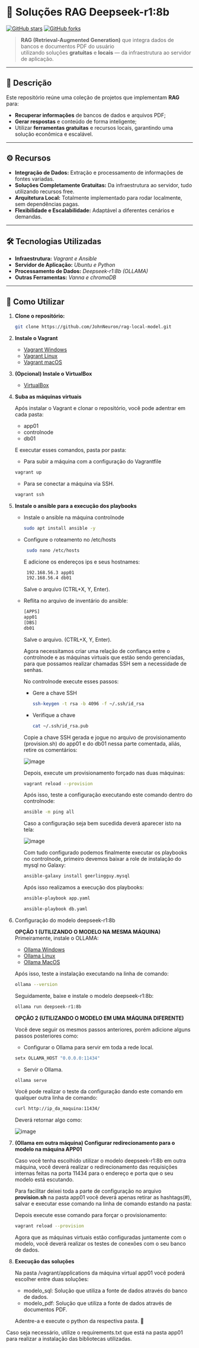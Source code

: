 # 🚀 Soluções RAG Deepseek-r1:8b

[![GitHub stars](https://img.shields.io/github/stars/JohnNeuron/rag-local-model?style=social)](https://github.com/JohnNeuron/rag-local-model/stargazers) 
[![GitHub forks](https://img.shields.io/github/forks/JohnNeuron/rag-local-model?style=social)](https://github.com/JohnNeuron/rag-local-model/network)

> **RAG (Retrieval-Augmented Generation)** que integra dados de bancos e documentos PDF do usuário  
> utilizando soluções **gratuitas** e **locais** — da infraestrutura ao servidor de aplicação.

---

## 📖 Descrição

Este repositório reúne uma coleção de projetos que implementam **RAG** para:
- **Recuperar informações** de bancos de dados e arquivos PDF;
- **Gerar respostas** e conteúdo de forma inteligente;
- Utilizar **ferramentas gratuitas** e recursos locais, garantindo uma solução econômica e escalável.

---

## ⚙️ Recursos

- **Integração de Dados:** Extração e processamento de informações de fontes variadas.
- **Soluções Completamente Gratuitas:** Da infraestrutura ao servidor, tudo utilizando recursos free.
- **Arquitetura Local:** Totalmente implementado para rodar localmente, sem dependências pagas.
- **Flexibilidade e Escalabilidade:** Adaptável a diferentes cenários e demandas.

---

## 🛠️ Tecnologias Utilizadas

- **Infraestrutura:** *Vagrant e Ansible*
- **Servidor de Aplicação:** *Ubuntu e Python*
- **Processamento de Dados:** *Deepseek-r1:8b (OLLAMA)*
- **Outras Ferramentas:** *Vanna e chromaDB*


---

## 🚀 Como Utilizar




1. **Clone o repositório:**

   ```bash
   git clone https://github.com/JohnNeuron/rag-local-model.git
   ```

2. **Instale o Vagrant**

      - [Vagrant Windows](https://developer.hashicorp.com/vagrant/install?product_intent=vagrant#windows)
      - [Vagrant Linux](https://developer.hashicorp.com/vagrant/install?product_intent=vagrant#linux)
      - [Vagrant macOS](https://developer.hashicorp.com/vagrant/install?product_intent=vagrant#darwin)




  
3. **(Opcional) Instale o VirtualBox**
      - [VirtualBox](https://www.virtualbox.org/wiki/Downloads)







4. **Suba as máquinas virtuais**
   
   Após instalar o Vagrant e clonar o repositório, você pode adentrar em cada pasta:

   - app01
   - controlnode
   - db01
   
   E executar esses comandos, pasta por pasta:

   - Para subir a máquina com a configuração do Vagrantfile

   ```bash
   vagrant up            
   ```
   - Para se conectar a máquina via SSH.

    ```bash
    vagrant ssh              
   ```





5. **Instale o ansible para a execução dos playbooks**

   - Instale o ansible na máquina controlnode
       ```bash
       sudo apt install ansible -y
       ```
       
   - Configure o roteamento no /etc/hosts

        ```bash
         sudo nano /etc/hosts 
        ```
        E adicione os endereços ips e seus hostnames:

        ```bash
         192.168.56.3 app01
         192.168.56.4 db01
        ```
        Salve o arquivo (CTRL+X, Y, Enter).
     
   - Reflita no arquivo de inventário do ansible:

        ```bash
        [APPS]
        app01
        [DBS]
        db01
        ```
       Salve o arquivo. (CTRL+X, Y, Enter).


     Agora necessitamos criar uma relação de confiança entre o controlnode e as máquinas virtuais
     que estão sendo gerenciadas, para que possamos realizar chamadas SSH sem a necessidade de senhas.


     No controlnode execute esses passos:

      - Gere a chave SSH

        ```bash
        ssh-keygen -t rsa -b 4096 -f ~/.ssh/id_rsa
        ```
        
      - Verifique a chave

        ```bash
        cat ~/.ssh/id_rsa.pub
        ```


     Copie a chave SSH gerada e jogue no arquivo de provisionamento (provision.sh) do app01 e do db01
      nessa parte comentada, aliás, retire os comentários:

        ![image](https://github.com/user-attachments/assets/a759fc64-f63a-4680-8c90-1daf87f5b241)


     Depois, execute um provisionamento forçado nas duas máquinas:

        ```bash
        vagrant reload --provision 
        ```
     Após isso, teste a configuração executando este comando dentro do controlnode:

        ```bash
        ansible -m ping all
        ```

     Caso a configuração seja bem sucedida deverá aparecer isto na tela:
     
     ![image](https://github.com/user-attachments/assets/41e390b2-2121-4314-94d0-75a74acc100c)

     

     Com tudo configurado podemos finalmente executar os playbooks no controlnode, primeiro devemos
     baixar a role de instalação do mysql no Galaxy:

     ```bash
     ansible-galaxy install geerlingguy.mysql
     ```

     Após isso realizamos a execução dos playbooks:

     ```bash
     ansible-playbook app.yaml 
     ```
     ```bash
     ansible-playbook db.yaml 
     ```

  



     

6.  Configuração do modelo deepseek-r1:8b 

      **OPÇÃO 1 (UTILIZANDO O MODELO NA MESMA MÁQUINA)**
      Primeiramente, instale o OLLAMA:
   
      - [Ollama Windows](https://ollama.com/download/windows)
      - [Ollama Linux](https://ollama.com/download/linux)
      - [Ollama MacOS](https://ollama.com/download/mac)
   
      Após isso, teste a instalação executando na linha de comando:
   
      ```bash
      ollama --version
      ```
   
      Seguidamente, baixe e instale o modelo deepseek-r1:8b:
   
      ```bash
      ollama run deepseek-r1:8b 
      ```
   
      **OPÇÃO 2 (UTILIZANDO O MODELO EM UMA MÁQUINA DIFERENTE)** 
   
      Você deve seguir os mesmos passos anteriores, porém adicione alguns passos posteriores como: 
   
      - Configurar o Ollama para servir em toda a rede local.
   
      ```bash
      setx OLLAMA_HOST "0.0.0.0:11434"
      ```
   
      - Servir o Ollama.
   
      ```bash
      ollama serve 
      ```
      Você pode realizar o teste da configuração dando este comando em qualquer outra linha de 
      comando: 
   
      ```bash
      curl http://ip_da_maquina:11434/ 
      ```
   
      Deverá retornar algo como: 
      
      ![image](https://github.com/user-attachments/assets/c9552698-53c8-41a7-8780-ff1833a10241)

   








7. **(Ollama em outra máquina) Configurar redirecionamento para o modelo na máquina APP01**

     Caso você tenha escolhido utilizar o modelo deepseek-r1:8b em outra máquina, você deverá
     realizar o redirecionamento das requisições internas feitas na porta 11434 para o endereço
     e porta que o seu modelo está escutando.

     Para facilitar deixei toda a parte de configuração no arquivo **provision.sh**  na pasta app01
     você deverá apenas retirar as hashtags(#), salvar e executar esse comando na linha de comando
     estando na pasta:

    

     Depois execute esse comando para forçar o provisionamento:
     ```bash
     vagrant reload --provision 
     ```
   


   Agora que as máquinas virtuais estão configuradas juntamente com o modelo, você deverá realizar os testes 
   de conexões com o seu banco de dados. 







8. **Execução das soluções**

   Na pasta /vagrant/applications da máquina virtual app01 você poderá escolher entre duas soluções:
      
      - modelo_sql: Solução que utiliza a fonte de dados através do banco de dados.
      - modelo_pdf: Solução que utiliza a fonte de dados através de documentos PDF.
  
   Adentre-a e execute o python da respectiva pasta. 🚀


Caso seja necessário, utilize o requirements.txt que está na pasta app01 para realizar a instalação 
das bibliotecas utilizadas.



     

      
   
